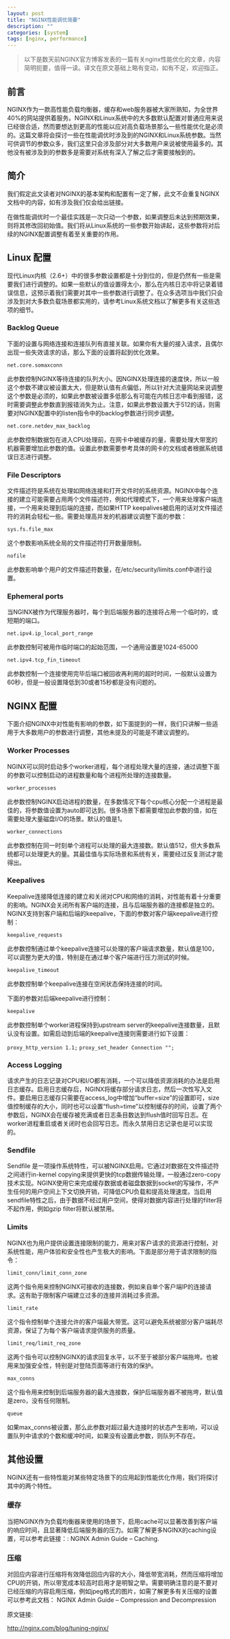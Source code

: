 ```yaml
---
layout: post
title: "NGINX性能调优简要"
description: ""
categories: [system]
tags: [nginx, performance]
---
```


> 以下是数天前NGINX官方博客发表的一篇有关nginx性能优化的文章，内容简明扼要，值得一读。译文在原文基础上略有变动，如有不足，欢迎指正。


## 前言
NGINX作为一款高性能负载均衡器，缓存和web服务器被大家所熟知，为全世界40%的网站提供着服务。NGINX和Linux系统中的大多数默认配置对普通应用来说已经很合适，然而要想达到更高的性能以应对高负载场景那么一些性能优化是必须的。这篇文章将会探讨一些在性能调优时涉及到的NGINX和Linux系统参数。当然可供调节的参数众多，我们这里只会涉及部分对大多数用户来说被使用最多的。其他没有被涉及到的参数多是需要对系统有深入了解之后才需要接触到的。

 

## 简介
我们假定此文读者对NGINX的基本架构和配置有一定了解，此文不会重复NGINX文档中的内容，如有涉及我们仅会给出链接。

在做性能调优时一个最佳实践是一次只动一个参数，如果调整后未达到预期效果，则将其修改回初始值。我们将从Linux系统的一些参数开始讲起，这些参数将对后续的NGINX配置调整有着至关重要的作用。

## Linux 配置
现代Linux内核（2.6+）中的很多参数设置都是十分到位的，但是仍然有一些是需要我们进行调整的。如果一些默认的值设置得太小，那么在内核日志中将记录着错误信息，这预示着我们需要对其中一些参数进行调整了。在众多选项当中我们只会涉及到对大多数负载场景都实用的，请参考Linux系统文档以了解更多有关这些选项的细节。

### Backlog Queue

下面的设置与网络连接和连接队列有直接关联。如果你有大量的接入请求，且偶尔出现一些失效请求的话，那么下面的设置将起到优化效果。

`net.core.somaxconn`

此参数控制NGINX等待连接的队列大小。因NGINX处理连接的速度快，所以一般这个参数不建议被设置太大，但是默认值有点偏低，所以针对大流量网站来说调整这个参数是必须的，如果此参数被设置多低那么有可能在内核日志中看到报错，这时需要调整此参数直到报错消失为止。注意，如果此参数设置大于512的话，则需要对NGINX配置中的listen指令中的backlog参数进行同步调整。

`net.core.netdev_max_backlog`

此参数控制数据包在进入CPU处理前，在网卡中被缓存的量，需要处理大带宽的机器需要增加此参数的值。设置此参数需要参考具体的网卡的文档或者根据系统错误日志进行调整。

 

### File Descriptors

文件描述符是系统在处理如网络连接和打开文件时的系统资源。NGINX中每个连接的建立可能需要占用两个文件描述符，例如代理模式下，一个用来处理客户端连接，一个用来处理到后端的连接，而如果HTTP keepalives被启用的话对文件描述符的消耗会轻松一些。需要处理高并发的机器建议调整下面的参数：

`sys.fs.file_max`

这个参数影响系统全局的文件描述符打开数量限制。

`nofile`

此参数影响单个用户的文件描述符数量，在/etc/security/limits.conf中进行设置。

 

### Ephemeral ports

当NGINX被作为代理服务器时，每个到后端服务器的连接将占用一个临时的，或短期的端口。

`net.ipv4.ip_local_port_range`

此参数控制可被用作临时端口的起始范围，一个通用设置是1024-65000

`net.ipv4.tcp_fin_timeout`

此参数控制一个连接使用完毕后端口被回收再利用的超时时间，一般默认设置为60秒，但是一般设置降低到30或者15秒都是没有问题的。

 

## NGINX 配置

下面介绍NGINX中对性能有影响的参数，如下面提到的一样，我们只讲解一些适用于大多数用户的参数进行调整，其他未提及的可能是不建议调整的。

 

### Worker Processes

NGINX可以同时启动多个worker进程，每个进程处理大量的连接，通过调整下面的参数可以控制启动的进程数量和每个进程所处理的连接数量。

`worker_processes`

此参数控制NGINX启动进程的数量，在多数情况下每个cpu核心分配一个进程是最佳的，将参数值设置为auto即可达到。很多场景下都需要增加此参数的值，如在需要处理大量磁盘I/O的场景。默认的值是1。

`worker_connections`

此参数控制在同一时刻单个进程可以处理的最大连接数。默认值512，但大多数系统都可以处理更大的量。其最佳值与实际场景和系统有关，需要经过反复测试才能得出。

### Keepalives

Keepalive连接降低连接的建立和关闭对CPU和网络的消耗，对性能有着十分重要的影响。NGINX会关闭所有客户端的连接，且与后端服务器的连接都是独立的。NGINX支持到客户端和后端的keepalive，下面的参数对客户端keepalive进行控制：

`keepalive_requests`

此参数控制通过单个keepalive连接可以处理的客户端请求数量，默认值是100，可以调整为更大的值，特别是在通过单个客户端进行压力测试的时候。

`keepalive_timeout`

此参数控制单个keepalive连接在空闲状态保持连接的时间。

 

下面的参数对后端keepalive进行控制：

`keepalive`

此参数控制单个worker进程保持到upstream server的keepalive连接数量，且默认没有设置。如需启动到后端的keepalive连接则需要进行如下设置： 

`proxy_http_version 1.1;`
`proxy_set_header Connection "";`

### Access Logging

请求产生的日志记录对CPU和I/O都有消耗，一个可以降低资源消耗的办法是启用日志缓存。启用日志缓存后，NGINX将缓存部分请求日志，然后一次性写入文件。要启用日志缓存只需要在access_log中增加“buffer=size”的设置即可，size值控制缓存的大小，同时也可以设置“flush=time”以控制缓存的时间，设置了两个参数后，NGINX会在缓存被充满或者日志条目数达到flush值时回写日志。在worker进程重启或者关闭时也会回写日志。而永久禁用日志记录也是可以实现的。

### Sendfile

Sendfile 是一项操作系统特性，可以被NGINX启用。它通过对数据在文件描述符之间进行in-kernel copying来提供更快的tcp数据传输处理，一般通过zero-copy技术实现。NGINX使用它来完成缓存数据或者磁盘数据到socket的写操作，不产生任何的用户空间上下文切换开销，可降低CPU负载和提高处理速度。当启用sendfile特性之后，由于数据不经过用户空间，使得对数据内容进行处理的filter将不起作用，例如gzip filter将默认被禁用。


### Limits

NGINX也为用户提供设置连接限制的能力，用来对客户请求的资源进行控制，对系统性能，用户体验和安全性也产生极大的影响。下面是部分用于请求限制的指令：

`limit_conn/limit_conn_zone`

这两个指令用来控制NGINX可接收的连接数，例如来自单个客户端IP的连接请求。这有助于限制客户端建立过多的连接并消耗过多资源。

`limit_rate`

这个指令控制单个连接允许的客户端最大带宽。这可以避免系统被部分客户端耗尽资源，保证了为每个客户端请求提供服务的质量。

`limit_req/limit_req_zone`

这两个指令可以控制NGINX的请求回复水平，以不至于被部分客户端拖垮。也被用来加强安全性，特别是对登陆页面等进行有效的保护。

`max_conns`

这个指令用来控制到后端服务器的最大连接数，保护后端服务器不被拖垮，默认值是zero，没有任何限制。

`queue`

如果max_conns被设置，那么此参数对超过最大连接时的状态产生影响，可以设置队列中请求的个数和缓冲时间，如果没有设置此参数，则队列不存在。


## 其他设置
NGINX还有一些特性能对某些特定场景下的应用起到性能优化作用，我们将探讨其中的两个特性。

### 缓存

当把NGINX作为负载均衡器来使用的场景下，启用cache可以显著改善到客户端的响应时间，且显著降低后端服务器的压力。如需了解更多NGINX的caching设置，可以参考此链接：: NGINX Admin Guide – Caching.

### 压缩

对回应内容进行压缩将有效降低回应内容的大小，降低带宽消耗，然而压缩将增加CPU的开销，所以带宽成本较高时启用才是明智之举。需要明确注意的是不要对已经压缩的内容启用压缩，例如jpeg格式的图片，如需了解更多有关压缩的设置可以参考此文档： NGINX Admin Guide – Compression and Decompression


原文链接:

http://nginx.com/blog/tuning-nginx/
